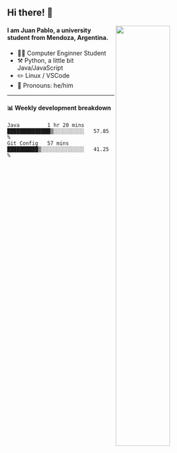 ## Hi there! :wave:

[<img align="right" width="50%" src="https://github-readme-stats.vercel.app/api?username=juampi20&show_icons=true">](https://metrics.lecoq.io/juampi20?template=classic)

#### I am **Juan Pablo**, a university student from Mendoza, Argentina.

-   :man_student: Computer Enginner Student
-   :hammer_and_pick: Python, a little bit Java/JavaScript
-   :pencil2: Linux / VSCode
-   :man: Pronouns: he/him



---

#### :bar_chart: Weekly development breakdown

<!--START_SECTION:waka-->
```text
Java         1 hr 20 mins    ██████████████▒░░░░░░░░░░   57.85 % 
Git Config   57 mins         ██████████▒░░░░░░░░░░░░░░   41.25 % 
```
<!--END_SECTION:waka-->
